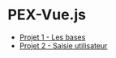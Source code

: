 # PEX-Vue.js

- [Projet 1 - Les bases](./Project-1-Self-Service-Machine/README.md)
- [Projet 2 - Saisie utilisateur](./Project-2-Working-With-Forms/README.md)
